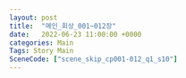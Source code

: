 ```yaml
---
layout: post
title:  "메인_회상_001~012장"
date:   2022-06-23 11:00:00 +0000
categories: Main
Tags: Story Main
SceneCode: ["scene_skip_cp001-012_q1_s10"]
---
```

